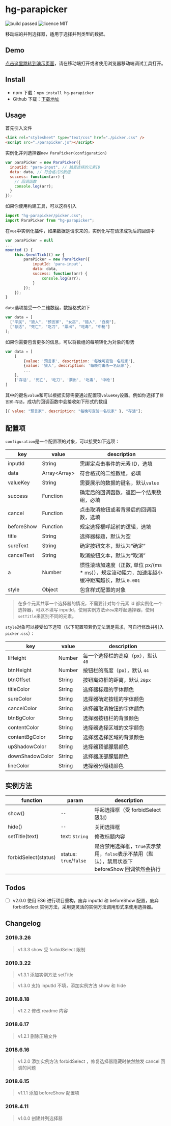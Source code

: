 # hg-parapicker

![build passed](https://img.shields.io/badge/build-passed-brightgreen.svg)
![licence MIT](https://img.shields.io/badge/licence-MIT-orange.svg)

移动端的并列选择器，适用于选择并列类型的数据。

## Demo

[点击这里跳转到演示页面](https://hamger.github.io/hg-parapicker/)，请在移动端打开或者使用浏览器移动端调试工具打开。

## Install

- npm 下载：`npm install hg-parapicker`
- Github 下载：[下载地址](https://github.com/hamger/hg-parapicker)

## Usage

首先引入文件

```html
<link rel="stylesheet" type="text/css" href="./picker.css" />
<script src="./parapicker.js"></script>
```

实例化并列选择器`new ParaPicker(configuration)`

```js
var paraPicker = new ParaPicker({
  inputId: "para-input", // 触发选择的元素ID
  data: data, // 符合格式的数组
  success: function(arr) {
    // 回调函数
    console.log(arr);
  }
});
```

如果你使用构建工具，可以这样引入

```js
import "hg-parapicker/picker.css";
import ParaPicker from "hg-parapicker";
```

在`vue`中实例化插件，如果数据是请求来的，实例化写在请求成功后的回调中

```js
var paraPicker = null
...
mounted () {
    this.$nextTick(() => {
        paraPicker = new ParaPicker({
            inputId: 'para-input',
            data: data,
            success: function(arr) {
                console.log(arr);
            }
        });
    });
}
```

`data`选项接受一个二维数组，数据格式如下

```js
var data = [
  ["平民", "狼人", "预言家", "女巫", "猎人", "白痴"],
  ["存活", "死亡", "吃刀", "票出", "吃毒", "中枪"]
];
```

如果你需要包含更多的信息，可以将数组的每项转化为对象的形势

```js
var data = [
    [
        {value: '预言家', description: '每晚可查验一名玩家'},
        {value: '狼人', description: '每晚可击杀一名玩家'},
        ...
    ],
    ['存活', '死亡', '吃刀', '票出', '吃毒', '中枪']
]
```

其中的键名`value`和可以根据实际需要通过配置项`valueKey`设置。例如你选择了`预言家-存活`，成功的回调函数中会接收如下形式的数组

```js
[{ value: "预言家", description: "每晚可查验一名玩家" }, "存活"];
```

## 配置项

`configuration`是一个配置项的对象，可以接受如下选项：

| key        | value          | description                                                                                    |
| ---------- | -------------- | ---------------------------------------------------------------------------------------------- |
| inputId    | String         | 需绑定点击事件的元素 ID，选填                                                                  |
| data       | Array\<Array\> | 符合格式的二维数组，必填                                                                       |
| valueKey   | String         | 需要展示的数据的键名，默认`value`                                                              |
| success    | Function       | 确定后的回调函数，返回一个结果数组，必填                                                       |
| cancel     | Function       | 点击取消按钮或者背景后的回调函数，选填                                                         |
| beforeShow | Function       | 规定选择框呼起前的逻辑，选填                                                                   |
| title      | String         | 选择器标题，默认为空                                                                           |
| sureText   | String         | 确定按钮文本，默认为“确定”                                                                     |
| cancelText | String         | 取消按钮文本，默认为“取消”                                                                     |
| a          | Number         | 惯性滚动加速度（正数, 单位 px/(ms \* ms)），规定滚动阻力，加速度越小缓冲距离越长，默认 `0.001` |
| style      | Object         | 包含样式配置的对象                                                                             |

> 在多个元素共享一个选择器的情况，不需要针对每个元素 id 都实例化一个选择器，可以不填写 inputId，使用实例方法`show`来呼起选择器，使用`setTitle`来区别不同的元素。

`style`对象可以接受如下选项（以下配置项若仍无法满足需求，可自行修改并引入`picker.css`）：

| key             | value  | description                         |
| --------------- | ------ | ----------------------------------- |
| liHeight        | Number | 每一个选择栏的高度（px），默认 `40` |
| btnHeight       | Number | 按钮栏的高度（px），默认 `44`       |
| btnOffset       | String | 按钮离边框的距离，默认 `20px`       |
| titleColor      | String | 选择器标题的字体颜色                |
| sureColor       | String | 选择器确定按钮的字体颜色            |
| cancelColor     | String | 选择器取消按钮的字体颜色            |
| btnBgColor      | String | 选择器按钮栏的背景颜色              |
| contentColor    | String | 选择器选择区域的文字颜色            |
| contentBgColor  | String | 选择器选择区域的背景颜色            |
| upShadowColor   | String | 选择器顶部朦层颜色                  |
| downShadowColor | String | 选择器底部朦层颜色                  |
| lineColor       | String | 选择器分隔线颜色                    |

## 实例方法

| function             | param                  | description                                                                                     |
| -------------------- | ---------------------- | ----------------------------------------------------------------------------------------------- |
| show()               | `--`                   | 呼起选择框（受 forbidSelect 限制）                                                              |
| hide()               | `--`                   | 关闭选择框                                                                                      |
| setTitle(text)       | text: `String`         | 修改标题内容                                                                                    |
| forbidSelect(status) | status: `true`/`false` | 是否禁用选择框，`true`表示禁用，`false`表示不禁用（默认），禁用状态下 beforeShow 回调依然会执行 |

## Todos

- [ ] v2.0.0 使用 ES6 进行项目重构，废弃 inputId 和 beforeShow 配置，废弃 forbidSelect 实例方法，采用更灵活的实例方法调用形式来使用选择器。

## Changelog

### 2019.3.26

> v1.3.3 show 受 forbidSelect 限制

### 2019.3.22

> v1.3.1 添加实例方法 setTitle

> v1.3.0 支持 inputId 不填，添加实例方法 show 和 hide

### 2018.8.18

> v1.2.2 修改 readme 内容

### 2018.6.17

> v1.2.1 删除压缩文件

### 2018.6.16

> v1.2.0 添加实例方法 forbidSelect ，修复选择器隐藏时依然触发 cancel 回调的问题

### 2018.6.15

> v1.1.1 添加 boforeShow 配置项

### 2018.4.11

> v1.0.0 创建并列选择器

